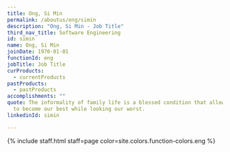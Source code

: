 ```yaml
---
title: Ong, Si Min
permalink: /aboutus/eng/simin
description: "Ong, Si Min - Job Title"
third_nav_title: Software Engineering
id: simin
name: Ong, Si Min
joinDate: 1970-01-01
functionId: eng
jobTitle: Job Title
curProducts:
  - currentProducts
pastProducts:
  - pastProducts
accomplishments: ""
quote: The informality of family life is a blessed condition that allows us all
  to become our best while looking our worst.
linkedinId: simin

---
```


{% include staff.html staff=page color=site.colors.function-colors.eng %}
